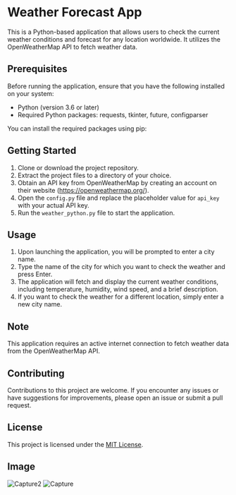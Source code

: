 # Weather Forecast App

This is a Python-based application that allows users to check the current weather conditions and forecast for any location worldwide. It utilizes the OpenWeatherMap API to fetch weather data.

## Prerequisites

Before running the application, ensure that you have the following installed on your system:

- Python (version 3.6 or later)
- Required Python packages: requests, tkinter, future, configparser

You can install the required packages using pip:
## Getting Started

1. Clone or download the project repository.
2. Extract the project files to a directory of your choice.
3. Obtain an API key from OpenWeatherMap by creating an account on their website (https://openweathermap.org/).
4. Open the `config.py` file and replace the placeholder value for `api_key` with your actual API key.
5. Run the `weather_python.py` file to start the application.

## Usage

1. Upon launching the application, you will be prompted to enter a city name.
2. Type the name of the city for which you want to check the weather and press Enter.
3. The application will fetch and display the current weather conditions, including temperature, humidity, wind speed, and a brief description.
4. If you want to check the weather for a different location, simply enter a new city name.

## Note

This application requires an active internet connection to fetch weather data from the OpenWeatherMap API.

## Contributing

Contributions to this project are welcome. If you encounter any issues or have suggestions for improvements, please open an issue or submit a pull request.

## License

This project is licensed under the [MIT License](LICENSE).

## Image
![Capture2](https://github.com/TEFLX03/Weather_forecast-minor-project-/assets/164298793/42578c96-7fd8-4a62-8f5f-1910391d950e)
![Capture](https://github.com/TEFLX03/Weather_forecast-minor-project-/assets/164298793/9afdf017-4447-461c-ae4d-2c8a390684ae)


